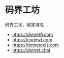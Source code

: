 # 码界工坊

码界工坊，绑定域名：

- https://dotnet9.com
- https://codewf.com
- https://dotnetools.com
- https://dotnet.chat
